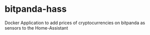 # bitpanda-hass
Docker Application to add prices of cryptocurrencies on bitpanda as sensors to the Home-Assistant



